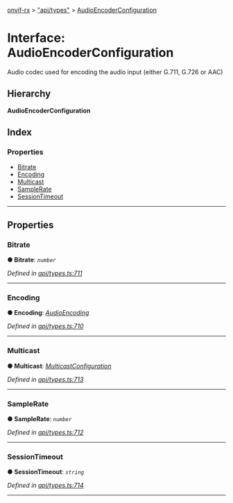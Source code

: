 [onvif-rx](../README.md) > ["api/types"](../modules/_api_types_.md) > [AudioEncoderConfiguration](../interfaces/_api_types_.audioencoderconfiguration.md)

# Interface: AudioEncoderConfiguration

Audio codec used for encoding the audio input (either G.711, G.726 or AAC)

## Hierarchy

**AudioEncoderConfiguration**

## Index

### Properties

* [Bitrate](_api_types_.audioencoderconfiguration.md#bitrate)
* [Encoding](_api_types_.audioencoderconfiguration.md#encoding)
* [Multicast](_api_types_.audioencoderconfiguration.md#multicast)
* [SampleRate](_api_types_.audioencoderconfiguration.md#samplerate)
* [SessionTimeout](_api_types_.audioencoderconfiguration.md#sessiontimeout)

---

## Properties

<a id="bitrate"></a>

###  Bitrate

**● Bitrate**: *`number`*

*Defined in [api/types.ts:711](https://github.com/patrickmichalina/onvif-rx/blob/d62cee9/src/api/types.ts#L711)*

___
<a id="encoding"></a>

###  Encoding

**● Encoding**: *[AudioEncoding](../enums/_api_types_.audioencoding.md)*

*Defined in [api/types.ts:710](https://github.com/patrickmichalina/onvif-rx/blob/d62cee9/src/api/types.ts#L710)*

___
<a id="multicast"></a>

###  Multicast

**● Multicast**: *[MulticastConfiguration](_api_types_.multicastconfiguration.md)*

*Defined in [api/types.ts:713](https://github.com/patrickmichalina/onvif-rx/blob/d62cee9/src/api/types.ts#L713)*

___
<a id="samplerate"></a>

###  SampleRate

**● SampleRate**: *`number`*

*Defined in [api/types.ts:712](https://github.com/patrickmichalina/onvif-rx/blob/d62cee9/src/api/types.ts#L712)*

___
<a id="sessiontimeout"></a>

###  SessionTimeout

**● SessionTimeout**: *`string`*

*Defined in [api/types.ts:714](https://github.com/patrickmichalina/onvif-rx/blob/d62cee9/src/api/types.ts#L714)*

___

